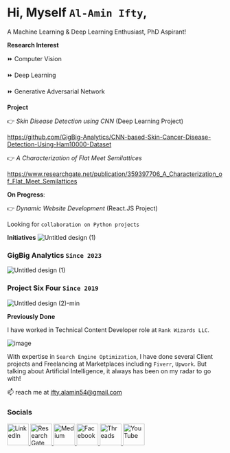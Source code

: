 # Hi, Myself `Al-Amin Ifty`,

A Machine Learning & Deep Learning Enthusiast, PhD Aspirant!
 
**Research Interest**

⏩ Computer Vision

⏩ Deep Learning

⏩ Generative Adversarial Network

**Project**

👉 _Skin Disease Detection using CNN_ (Deep Learning Project) 

https://github.com/GigBig-Analytics/CNN-based-Skin-Cancer-Disease-Detection-Using-Ham10000-Dataset
 
👉 _A Characterization of Flat Meet Semilattices_

https://www.researchgate.net/publication/359397706_A_Characterization_of_Flat_Meet_Semilattices 

**On Progress**: 

👉 _Dynamic Website Development_ (React.JS Project)

Looking for `collaboration on Python projects`

**Initiatives**
![Untitled design (1)](https://github.com/ifty54/ifty54/assets/31790027/6cda59dc-66ac-44bf-800a-b4144c9848fa)
### GigBig Analytics `Since 2023`
![Untitled design (1)](https://github.com/ifty54/ifty54/assets/31790027/58aa0dd6-a596-4d57-8cde-0b9fd59eb805)

### Project Six Four `Since 2019`
![Untitled design (2)-min](https://github.com/ifty54/ifty54/assets/31790027/fbe5510d-d48e-4e45-ad95-5047970973aa)

**Previously Done**

I have worked in Technical Content Developer role at `Rank Wizards LLC`. 

![image](https://github.com/ifty54/ifty54/assets/31790027/157fe56a-e79e-456d-8139-8e03d254297c)

With expertise in `Search Engine Optimization`, I have done several Client projects and Freelancing at Marketplaces including `Fiverr`, `Upwork`. But talking about Artificial Intelligence, it always has been on my radar to go with!

📫 reach me at ifty.alamin54@gmail.com

### Socials

<a href="https://www.linkedin.com/in/ifty54/">
  <img src="https://static-00.iconduck.com/assets.00/linkedin-icon-1024x1024-z5dvl47c.png" alt="LinkedIn" width="50" height="50">
</a>
<a href="https://www.researchgate.net/profile/Al-Amin-Ifty/">
  <img src="https://upload.wikimedia.org/wikipedia/commons/thumb/5/5e/ResearchGate_icon_SVG.svg/1200px-ResearchGate_icon_SVG.svg.png" alt="ResearchGate" width="50" height="50">
</a>
<a href="https://medium.com/@ifty54">
  <img src="https://cdn.icon-icons.com/icons2/3041/PNG/512/medium_logo_icon_189223.png" alt="Medium" width="50" height="50">
</a>
<a href="https://www.facebook.com/ifty.bd54">
  <img src="https://upload.wikimedia.org/wikipedia/en/thumb/0/04/Facebook_f_logo_%282021%29.svg/2048px-Facebook_f_logo_%282021%29.svg.png" alt="Facebook" width="50" height="50">
</a>
<a href="https://www.threads.net/@iift_ee">
  <img src="https://seeklogo.com/images/T/threads-by-instagram-logo-20008C5295-seeklogo.com.png?v=638243447960000000" alt="Threads" width="50" height="50">
</a>
<a href="https://www.youtube.com/channel/UCTjmyVg8VUgo7cUgzRHO9Kw">
  <img src="https://img.freepik.com/free-icon/youtube_318-183441.jpg" alt="YouTube" width="50" height="50">
</a>




